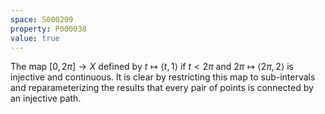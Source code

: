```yaml
---
space: S000209
property: P000038
value: true
---
```


The map $[0, 2\pi] \to X$ defined by $t \mapsto \langle t, 1 \rangle$ if $t < 2\pi$ and $2\pi \mapsto \langle 2\pi, 2\rangle$ is injective and continuous. It is clear by restricting this map to sub-intervals and reparameterizing the results that every pair of points is connected by an injective path.
